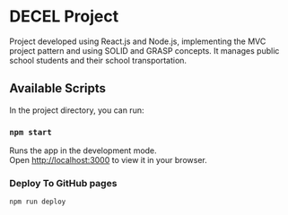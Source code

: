 # DECEL Project
Project developed using React.js and Node.js, implementing the MVC project pattern and using SOLID and GRASP concepts. It manages public school students and their school transportation.

## Available Scripts

In the project directory, you can run:

### `npm start`

Runs the app in the development mode.\
Open [http://localhost:3000](http://localhost:3000) to view it in your browser.

### Deploy To GitHub pages

```bash
npm run deploy
```
